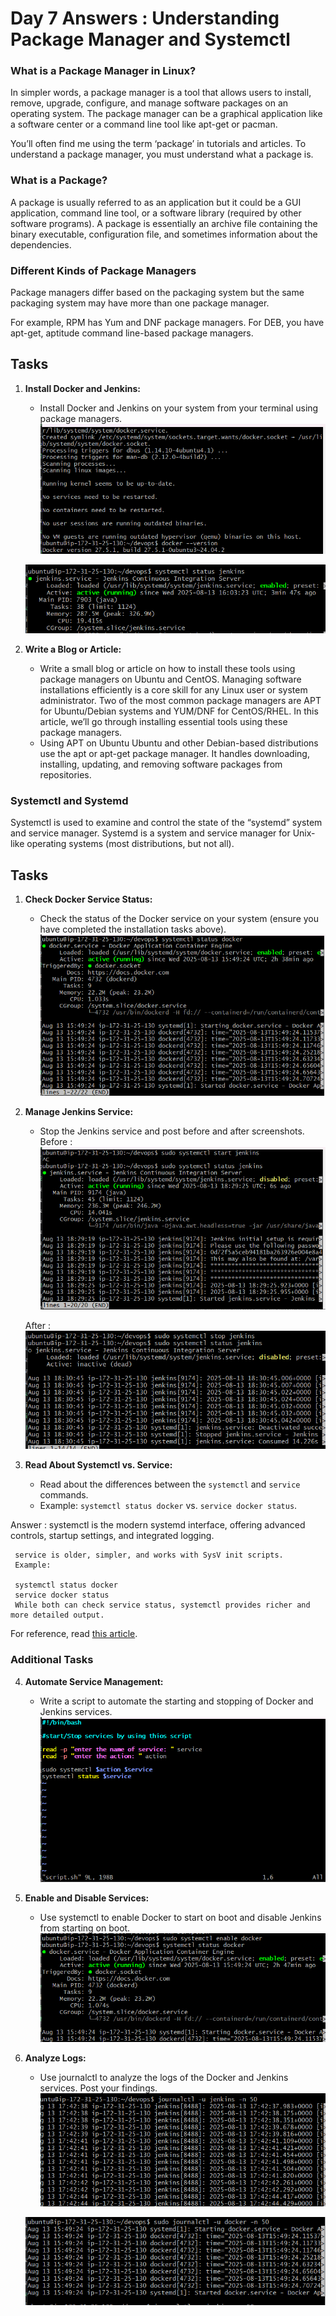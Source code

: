 # Day 7 Answers : Understanding Package Manager and Systemctl

### What is a Package Manager in Linux?

In simpler words, a package manager is a tool that allows users to install, remove, upgrade, configure, and manage software packages on an operating system. The package manager can be a graphical application like a software center or a command line tool like apt-get or pacman.

You’ll often find me using the term ‘package’ in tutorials and articles. To understand a package manager, you must understand what a package is.

### What is a Package?

A package is usually referred to as an application but it could be a GUI application, command line tool, or a software library (required by other software programs). A package is essentially an archive file containing the binary executable, configuration file, and sometimes information about the dependencies.

### Different Kinds of Package Managers

Package managers differ based on the packaging system but the same packaging system may have more than one package manager.

For example, RPM has Yum and DNF package managers. For DEB, you have apt-get, aptitude command line-based package managers.

## Tasks

1. **Install Docker and Jenkins:**
   - Install Docker and Jenkins on your system from your terminal using package managers.
   ![image](images/image1.png)

   ![image](images/image2.png)


2. **Write a Blog or Article:**
   - Write a small blog or article on how to install these tools using package managers on Ubuntu and CentOS.
   Managing software installations efficiently is a core skill for any Linux user or system administrator. Two of the most common package managers are APT for Ubuntu/Debian systems and YUM/DNF for CentOS/RHEL. In this article, we’ll go through installing essential tools using these package managers.
   - Using APT on Ubuntu
Ubuntu and other Debian-based distributions use the apt or apt-get package manager. It handles downloading, installing, updating, and removing software packages from repositories.

### Systemctl and Systemd

Systemctl is used to examine and control the state of the “systemd” system and service manager. Systemd is a system and service manager for Unix-like operating systems (most distributions, but not all).

## Tasks

1. **Check Docker Service Status:**
   - Check the status of the Docker service on your system (ensure you have completed the installation tasks above).
   ![image](images/image3.png)   

2. **Manage Jenkins Service:**
   - Stop the Jenkins service and post before and after screenshots.
   Before :
   ![image](images/image4.png)

   After :
   ![image](images/image5.png)

3. **Read About Systemctl vs. Service:**
   - Read about the differences between the `systemctl` and `service` commands.
   - Example: `systemctl status docker` vs. `service docker status`.

Answer : systemctl is the modern systemd interface, offering advanced controls, startup settings, and integrated logging.

     service is older, simpler, and works with SysV init scripts.
     Example:

     systemctl status docker
     service docker status
     While both can check service status, systemctl provides richer and more detailed output.


   For reference, read [this article](https://www.howtogeek.com/devops/how-to-check-if-the-docker-daemon-or-a-container-is-running/#:~:text=Checking%20With%20Systemctl&text=Check%20what%27s%20displayed%20under%20%E2%80%9CActive,running%20sudo%20systemctl%20start%20docker%20).

### Additional Tasks

4. **Automate Service Management:**
   - Write a script to automate the starting and stopping of Docker and Jenkins services.
   ![image](images/image6.png)   

5. **Enable and Disable Services:**
   - Use systemctl to enable Docker to start on boot and disable Jenkins from starting on boot.
   ![image](images/image7.png)

6. **Analyze Logs:**
   - Use journalctl to analyze the logs of the Docker and Jenkins services. Post your findings.
   ![image](images/image9.png)

   ![image](images/image10.png)

